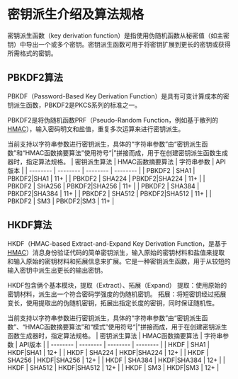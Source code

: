 # 密钥派生介绍及算法规格

密钥派生函数（key derivation function）是指使用伪随机函数从秘密值（如主密钥）中导出一个或多个密钥。密钥派生函数可用于将密钥扩展到更长的密钥或获得所需格式的密钥。

## PBKDF2算法

PBKDF（Password-Based Key Derivation Function）是具有可变计算成本的密钥派生函数，PBKDF2是PKCS系列的标准之一。

PBKDF2是将伪随机函数PRF（Pseudo-Random Function，例如基于散列的[HMAC](crypto-compute-mac.md)），输入密码明文和盐值，重复多次运算来进行密钥派生。

当前支持以字符串参数进行密钥派生，具体的“字符串参数”由“密钥派生函数”和“HMAC函数摘要算法”使用符号“|”拼接而成，用于在创建密钥派生函数生成器时，指定算法规格。
| 密钥派生算法 | HMAC函数摘要算法 | 字符串参数 | API版本 | 
| -------- | -------- | -------- | -------- |
| PBKDF2 | SHA1 | PBKDF2\|SHA1 | 11+ | 
| PBKDF2 | SHA224 | PBKDF2\|SHA224 | 11+ | 
| PBKDF2 | SHA256 | PBKDF2\|SHA256 | 11+ | 
| PBKDF2 | SHA384 | PBKDF2\|SHA384 | 11+ | 
| PBKDF2 | SHA512 | PBKDF2\|SHA512 | 11+ | 
| PBKDF2 | SM3 | PBKDF2\|SM3 | 11+ | 

## HKDF算法

HKDF（HMAC-based Extract-and-Expand Key Derivation Function，是基于[HMAC](crypto-compute-mac.md)）消息身份验证代码的简单密钥派生，输入原始的密钥材料和盐值来提取和输入原始的密钥材料和拓展信息来扩展。它是一种密钥派生函数，用于从较短的输入密钥中派生出更长的输出密钥。

HKDF包含俩个基本模块，提取（Extract）、拓展（Expand）
提取：使用原始的密钥材料，派生出一个符合密码学强度的伪随机密钥。
拓展：将短密钥经过拓展变长，使用提取出的伪随机密钥，拓展出指定长度的密钥，同时保证随机性。

当前支持以字符串参数进行密钥派生，具体的“字符串参数”由“密钥派生函数”、“HMAC函数摘要算法”和“模式”使用符号“|”拼接而成，用于在创建密钥派生函数生成器时，指定算法规格。
| 密钥派生算法 | HMAC函数摘要算法 | 字符串参数 | API版本 | 
| -------- | -------- | -------- | -------- |
| HKDF | SHA1 | HKDF\|SHA1 | 12+ | 
| HKDF | SHA224 | HKDF\|SHA224 | 12+ | 
| HKDF | SHA256 | HKDF\|SHA256 | 12+ | 
| HKDF | SHA384 | HKDF\|SHA384 | 12+ | 
| HKDF | SHA512 | HKDF\|SHA512 | 12+ | 
| HKDF | SM3 | HKDF\|SM3 | 12+ | 